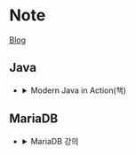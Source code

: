 # Note

[Blog](https://kor-karll.github.io/)


## Java

* <details>
    <summary>Modern Java in Action(책)</summary>
    
  * [책 링크](http://www.yes24.com/Product/Goods/77125987)
  * [CHAPTER 01 자바 8, 9, 10, 11 : 무슨 일이 일어나고 있는가?](https://github.com/Kor-Karll/Note/blob/master/Book/Modern%20Java%20in%20Action/CHAPTER%2001%20%EC%9E%90%EB%B0%94%208%209%2010%2011%20%20%EB%AC%B4%EC%8A%A8%20%EC%9D%BC%EC%9D%B4%20%EC%9D%BC%EC%96%B4%EB%82%98%EA%B3%A0%20%EC%9E%88%EB%8A%94%EA%B0%80.md)
  * [CHAPTER 02 동작 파라미터화 코드 전달하기](https://github.com/Kor-Karll/Note/blob/master/Book/Modern%20Java%20in%20Action/CHAPTER%2002%20%EB%8F%99%EC%9E%91%20%ED%8C%8C%EB%9D%BC%EB%AF%B8%ED%84%B0%ED%99%94%20%EC%BD%94%EB%93%9C%20%EC%A0%84%EB%8B%AC%ED%95%98%EA%B8%B0.md)

  * [CHAPTER 03 람다 표현식](https://github.com/Kor-Karll/Note/blob/master/Book/Modern%20Java%20in%20Action/CHAPTER%2003%20%EB%9E%8C%EB%8B%A4%20%ED%91%9C%ED%98%84%EC%8B%9D.md)

  * [CHAPTER 04 스트림 소개](https://github.com/Kor-Karll/Note/blob/master/Book/Modern%20Java%20in%20Action/CHAPTER%2004%20%EC%8A%A4%ED%8A%B8%EB%A6%BC%20%EC%86%8C%EA%B0%9C.md)

  * [CHAPTER 05 스트림 활용](https://github.com/Kor-Karll/Note/blob/master/Book/Modern%20Java%20in%20Action/CHAPTER%2005%20%EC%8A%A4%ED%8A%B8%EB%A6%BC%20%ED%99%9C%EC%9A%A9.md)
  </details>


## MariaDB

* <details>
    <summary>MariaDB 강의</summary>

    * [01. MariaDB 시작](https://github.com/Kor-Karll/Note/blob/master/%EA%B0%95%EC%9D%98/MariaDB%20%EA%B0%95%EC%9D%98/01.%20MariaDB%20%EC%8B%9C%EC%9E%91.md)

    * [02. 기동 및 쿼리 실행과 실행 계획 분석](https://github.com/Kor-Karll/Note/blob/master/%EA%B0%95%EC%9D%98/MariaDB%20%EA%B0%95%EC%9D%98/02.%20%EA%B8%B0%EB%8F%99%20%EB%B0%8F%20%EC%BF%BC%EB%A6%AC%20%EC%8B%A4%ED%96%89%EA%B3%BC%20%EC%8B%A4%ED%96%89%20%EA%B3%84%ED%9A%8D%20%EB%B6%84%EC%84%9D.md)



</details>